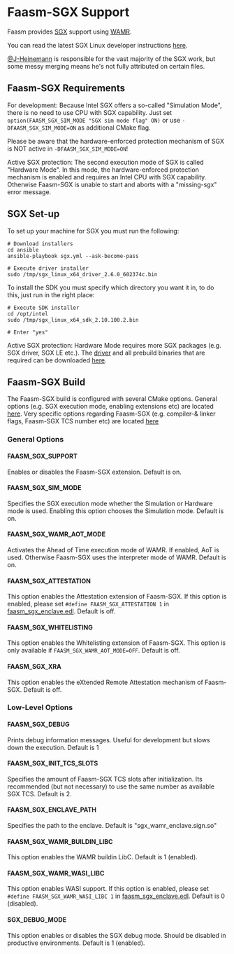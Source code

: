 # Faasm-SGX Support

Faasm provides 
[SGX](https://software.intel.com/content/www/us/en/develop/topics/software-guard-extensions.html) support using [WAMR](https://github.com/bytecodealliance/wasm-micro-runtime).

You can read the latest SGX Linux developer instructions 
[here](https://download.01.org/intel-sgx/latest/linux-latest/docs/Intel_SGX_Developer_Guide.pdf).

[@J-Heinemann](https://github.com/J-Heinemann) is responsible for the vast majority of the SGX work, 
but some messy merging means he's not fully attributed on certain files. 

## Faasm-SGX Requirements

For development:
Because Intel SGX offers a so-called "Simulation Mode", there is no need to use CPU with SGX capability.
Just set ` option(FAASM_SGX_SIM_MODE "SGX sim mode flag" ON)` or use `-DFAASM_SGX_SIM_MODE=ON` as additional CMake flag.

Please be aware that the hardware-enforced protection mechanism of SGX is NOT active in `-DFAASM_SGX_SIM_MODE=ON`!

Active SGX protection:
The second execution mode of SGX is called "Hardware Mode". In this mode, the hardware-enforced protection mechanism is enabled and requires an Intel CPU with SGX capability.
Otherwise Faasm-SGX is unable to start and aborts with a "missing-sgx" error message.

## SGX Set-up

To set up your machine for SGX you must run the following:

```
# Download installers
cd ansible
ansible-playbook sgx.yml --ask-become-pass

# Execute driver installer
sudo /tmp/sgx_linux_x64_driver_2.6.0_602374c.bin
```

To install the SDK you must specify which directory you want it in, to do this, 
just run in the right place:

```
# Execute SDK installer  
cd /opt/intel
sudo /tmp/sgx_linux_x64_sdk_2.10.100.2.bin

# Enter "yes" 
```

Active SGX protection:
Hardware Mode requires more SGX packages (e.g. SGX driver, SGX LE etc.).
The [driver](https://download.01.org/intel-sgx/sgx-linux/2.11/distro/ubuntu18.04-server/) and all prebuild binaries that are required can be downloaded [here](https://download.01.org/intel-sgx/sgx-linux/2.11/distro/ubuntu18.04-server/debian_pkgs/utils/).

## Faasm-SGX Build

The Faasm-SGX build is configured with several CMake options.
General options (e.g. SGX execution mode, enabling extensions etc) are located [here](../CMakeLists.txt).
Very specific options regarding Faasm-SGX (e.g. compiler-& linker flags, Faasm-SGX TCS number etc) are located [here](../src/sgx/CMakeLists.txt)

### General Options

#### FAASM_SGX_SUPPORT
Enables or disables the Faasm-SGX extension.
Default is on.

#### FAASM_SGX_SIM_MODE
Specifies the SGX execution mode whether the Simulation or Hardware mode is used.
Enabling this option chooses the Simulation mode.
Default is on.

#### FAASM_SGX_WAMR_AOT_MODE
Activates the Ahead of Time execution mode of WAMR. 
If enabled, AoT is used. Otherwise Faasm-SGX uses the interpreter mode of WAMR.
Default is on.

#### FAASM_SGX_ATTESTATION
This option enables the Attestation extension of Faasm-SGX.
If this option is enabled, please set `#define FAASM_SGX_ATTESTATION 1` in [faasm_sgx_enclave.edl](../src/sgx/faasm_sgx_enclave.edl).
Default is off.

#### FAASM_SGX_WHITELISTING
This option enables the Whitelisting extension of Faasm-SGX.
This option is only available if `FAASM_SGX_WAMR_AOT_MODE=OFF`.
Default is off.

#### FAASM_SGX_XRA
This option enables the eXtended Remote Attestation mechanism of Faasm-SGX.
Default is off.

### Low-Level Options

#### FAASM_SGX_DEBUG
Prints debug information messages.
Useful for development but slows down the execution. 
Default is 1

#### FAASM_SGX_INIT_TCS_SLOTS
Specifies the amount of Faasm-SGX TCS slots after initialization.
Its recommended (but not necessary) to use the same number as available SGX TCS.
Default is 2.

#### FAASM_SGX_ENCLAVE_PATH
Specifies the path to the enclave.
Default is "sgx_wamr_enclave.sign.so"

#### FAASM_SGX_WAMR_BUILDIN_LIBC
This option enables the WAMR buildin LibC.
Default is 1 (enabled).

#### FAASM_SGX_WAMR_WASI_LIBC
This option enables WASI support.
If this option is enabled, please set `#define FAASM_SGX_WAMR_WASI_LIBC 1` in [faasm_sgx_enclave.edl](../src/sgx/faasm_sgx_enclave.edl).
Default is 0 (disabled).

#### SGX_DEBUG_MODE
This option enables or disables the SGX debug mode.
Should be disabled in productive environments.
Default is 1 (enabled).

